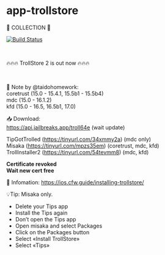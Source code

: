 # app-trollstore 

🌟 COLLECTION 🌟

[![Build Status](https://travis-ci.org/joemccann/dillinger.svg?branch=master)](https://travis-ci.org/joemccann/dillinger)

<br>

🔥🔥🔥 TrollStore 2 is out now 🔥🔥🔥   

 <br>

📝 Note by @taidohomework:   
coretrust (15.0 - 15.4.1, 15.5b1 - 15.5b4)   
mdc (15.0 - 16.1.2)   
kfd (15.0 - 16.5, 16.5b1, 17.0)     


📥 Download:     
https://api.jailbreaks.app/troll64e (wait update)    

TipGotTrolled (https://tinyurl.com/34xmmy2a) (mdc only)    
Misaka (https://tinyurl.com/mpzs35em) (coretrust, mdc, kfd)    
TrollInstaller2 (https://tinyurl.com/54tevmm8) (mdc, kfd)    

**Certificate revoked**   
**Wait new cert free**        
    
🚩 Infomation: https://ios.cfw.guide/installing-trollstore/         
   
💡Tip: Misaka only.   
   
- Delete your Tips app   
- Install the Tips again   
- Don’t open the Tips app    
- Open misaka and select Packages    
- Click on the Packages button    
- Select «Install TrollStore»    
- Select «Tips»     

